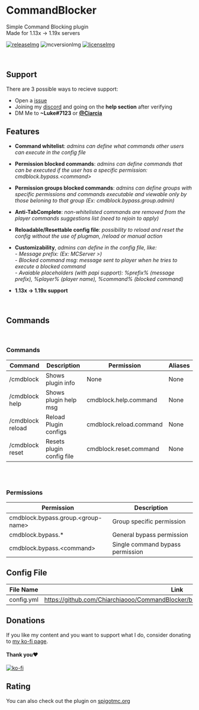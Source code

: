 [licenseImg]: https://img.shields.io/badge/License-MIT-important
[license]: https://github.com/Chiarchiaooo/CommandBlocker/blob/master/LICENSE
[mcversionImg]: https://img.shields.io/badge/MC%20Version-1.19x-success
[mcversion]: https://www.spigotmc.org/resources/command-blocker.99602/
[releaseImg]: https://img.shields.io/badge/Version-3.0-blue
[release]: https://github.com/Chiarchiaooo/CommandBlocker/releases/latest

# CommandBlocker
Simple Command Blocking plugin<br>
Made for 1.13x -> 1.19x servers
<br>

[![releaseImg]][release] ![mcversionImg] [![licenseImg]][license]


<br>

## Support

There are 3 possible ways to recieve support:
 * Open a <a href=https://github.com/Chiarchiaooo/CommandBlocker/issues> issue </a>
 * Joining my <a href=https://dsc.gg/cliffycommunity>discord</a> and going on the **help section** after verifying
 * DM Me to **~Luke#7123** or <a href=https://telegram.me/Ciarcia>**@Ciarcia**</a>

## Features

* **Command whitelist**: _admins can define what commands other users can execute in the config file_

* **Permission blocked commands**: _admins can define commands that can be executed if the user has a specific permission: cmdblock.bypass.\<command\>_

* **Permission groups blocked commands**: _admins can define groups with specific permissions and commands executable and viewable only by those beloning to that group (Ex:
cmdblock.bypass.group.admin)_

* **Anti-TabComplete**: _non-whitelisted commands are removed from the player commands suggestions list
(need to rejoin to apply)_

* **Reloadable/Resettable config file**: _possibility to reload and reset the config without the use of plugman, /reload or manual action_

* **Customizability**, _admins can define in the config file, like:_<br>
 \- _Message prefix: (Ex: MCServer >)_<br>
 \- _Blocked command msg: message sent to player when he tries to execute a blocked command_<br>
 \- _Avaiable placeholders (with papi support): %prefix% (message prefix), %player% (player name), %command% (blocked command)_<br>

* **1.13x -> 1.19x support**

<br>

## Commands
<br>

### Commands
| Command | Description | Permission | Aliases |
| --------------- | ---------------- | ---------------- | ---------------- |
| /cmdblock | Shows plugin info | None | None |
| /cmdblock help | Shows plugin help msg | cmdblock.help.command | None |
| /cmdblock reload | Reload Plugin configs | cmdblock.reload.command | None |
| /cmdblock reset | Resets plugin config file | cmdblock.reset.command | None |

<br><br>
### Permissions

| Permission | Description |
| --------------- | ---------------- |
| cmdblock.bypass.group.\<group-name\> | Group specific permission
| cmdblock.bypass.* | General bypass permission
| cmdblock.bypass.\<command\> | Single command bypass permission


## Config File
| File Name  | Link |
| ---------- | ---- |
| config.yml | https://github.com/Chiarchiaooo/CommandBlocker/blob/master/src/main/resources/config.yml |

## Donations

If you like my content and you want to support what I do, consider donating to <a href='https://ko-fi.com/U7U59S2LZ'>my ko-fi page</a>. <br>
#### Thank you❤️
[![ko-fi](https://ko-fi.com/img/githubbutton_sm.svg)](https://ko-fi.com/U7U59S2LZ)

## Rating

You can also check out the plugin on <a href=https://www.spigotmc.org/resources/command-blocker.99602//>spigotmc.org</a><br><br>
